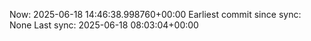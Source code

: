 Now: 2025-06-18 14:46:38.998760+00:00 Earliest commit since sync: None Last sync: 2025-06-18 08:03:04+00:00
